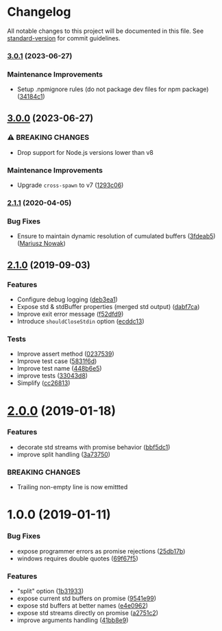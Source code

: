 # Changelog

All notable changes to this project will be documented in this file. See [standard-version](https://github.com/conventional-changelog/standard-version) for commit guidelines.

### [3.0.1](https://github.com/medikoo/child-process-ext/compare/v3.0.0...v3.0.1) (2023-06-27)

### Maintenance Improvements

- Setup .npmignore rules (do not package dev files for npm package) ([34184c1](https://github.com/medikoo/child-process-ext/commit/34184c1fc48685f5a1e5378f2c09d2c5c9cce3f2))

## [3.0.0](https://github.com/medikoo/child-process-ext/compare/v2.1.1...v3.0.0) (2023-06-27)

### ⚠ BREAKING CHANGES

- Drop support for Node.js versions lower than v8

### Maintenance Improvements

- Upgrade `cross-spawn` to v7 ([1293c06](https://github.com/medikoo/child-process-ext/commit/1293c068b2336a2ebfa3798b2b534543b03298df))

### [2.1.1](https://github.com/medikoo/child-process-ext/compare/v2.1.0...v2.1.1) (2020-04-05)

### Bug Fixes

- Ensure to maintain dynamic resolution of cumulated buffers ([3fdeab5](https://github.com/medikoo/child-process-ext/commit/3fdeab5359b12c2cb03dce93b8ee4160425d11f8)) ([Mariusz Nowak](https://github.com/medikoo))

## [2.1.0](https://github.com/medikoo/child-process-ext/compare/v2.0.0...v2.1.0) (2019-09-03)

### Features

- Configure debug logging ([deb3ea1](https://github.com/medikoo/child-process-ext/commit/deb3ea1))
- Expose std & stdBuffer properties (merged std output) ([dabf7ca](https://github.com/medikoo/child-process-ext/commit/dabf7ca))
- Improve exit error message ([f52dfd9](https://github.com/medikoo/child-process-ext/commit/f52dfd9))
- Introduce `shouldCloseStdin` option ([ecddc13](https://github.com/medikoo/child-process-ext/commit/ecddc13))

### Tests

- Improve assert method ([0237539](https://github.com/medikoo/child-process-ext/commit/0237539))
- Improve test case ([5831f6d](https://github.com/medikoo/child-process-ext/commit/5831f6d))
- Improve test name ([448b6e5](https://github.com/medikoo/child-process-ext/commit/448b6e5))
- improve tests ([33043d8](https://github.com/medikoo/child-process-ext/commit/33043d8))
- Simplify ([cc26813](https://github.com/medikoo/child-process-ext/commit/cc26813))

<a name="2.0.0"></a>

# [2.0.0](https://github.com/medikoo/child-process-ext/compare/v1.0.0...v2.0.0) (2019-01-18)

### Features

- decorate std streams with promise behavior ([bbf5dc1](https://github.com/medikoo/child-process-ext/commit/bbf5dc1))
- improve split handling ([3a73750](https://github.com/medikoo/child-process-ext/commit/3a73750))

### BREAKING CHANGES

- Trailing non-empty line is now emittted

<a name="1.0.0"></a>

# 1.0.0 (2019-01-11)

### Bug Fixes

- expose programmer errors as promise rejections ([25db17b](https://github.com/medikoo/child-process-ext/commit/25db17b))
- windows requires double quotes ([69f67f5](https://github.com/medikoo/child-process-ext/commit/69f67f5))

### Features

- "split" option ([1b31933](https://github.com/medikoo/child-process-ext/commit/1b31933))
- expose current std buffers on promise ([9541e99](https://github.com/medikoo/child-process-ext/commit/9541e99))
- expose std buffers at better names ([e4e0962](https://github.com/medikoo/child-process-ext/commit/e4e0962))
- expose std streams directly on promise ([a2751c2](https://github.com/medikoo/child-process-ext/commit/a2751c2))
- improve arguments handling ([41bb8e9](https://github.com/medikoo/child-process-ext/commit/41bb8e9))
